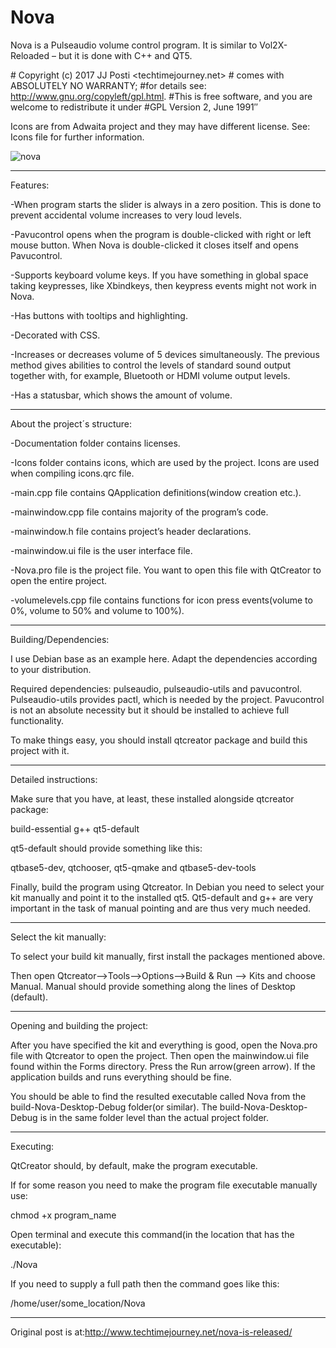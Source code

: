 # Nova
Nova is a Pulseaudio volume control program. It is similar to Vol2X-Reloaded – but it is done with C++ and QT5.

#<Nova> Copyright (c) 2017 JJ Posti <techtimejourney.net>
#<Nova> comes with ABSOLUTELY NO WARRANTY;
#for details see: http://www.gnu.org/copyleft/gpl.html.
#This is free software, and you are welcome to redistribute it under #GPL Version 2, June 1991″

Icons are from Adwaita project and they may have different license. See: Icons file for further information.

![nova](https://user-images.githubusercontent.com/29865797/28989768-27851010-7980-11e7-9ce0-2fc3390760e5.jpg)

______________

Features:

-When program starts the slider is always in a zero position.
This is done to prevent accidental volume increases to very loud levels.

-Pavucontrol opens when the program is double-clicked with right or left mouse button. When Nova is double-clicked it closes itself and opens Pavucontrol.

-Supports keyboard volume keys. If you have something in global space taking keypresses, like Xbindkeys, then keypress events might not work in Nova.

-Has buttons with tooltips and highlighting.

-Decorated with CSS.

-Increases or decreases volume of 5 devices simultaneously. The previous method gives abilities to control the levels of standard sound output together with, for example, Bluetooth or HDMI volume output levels.

-Has a statusbar, which shows the amount of volume.

_________________

About the project´s structure:

-Documentation folder contains licenses.

-Icons folder contains icons, which are used by the project.
Icons are used when compiling icons.qrc file.

-main.cpp file contains QApplication definitions(window creation etc.).

-mainwindow.cpp file contains majority of the program’s code.

-mainwindow.h file contains project’s header declarations.

-mainwindow.ui file is the user interface file.

-Nova.pro file is the project file. You want to open this file with QtCreator to open the entire project.

-volumelevels.cpp file contains functions for icon press events(volume to 0%, volume to 50% and volume to 100%).

 __________________
 
 Building/Dependencies:

I use Debian base as an example here. Adapt the dependencies according to your distribution.

Required dependencies: pulseaudio,  pulseaudio-utils and pavucontrol. Pulseaudio-utils provides pactl, which is needed by the project. Pavucontrol is not an absolute necessity but it should be installed to achieve full functionality.

To make things easy, you should install qtcreator package and build this project with it.

_____________

Detailed instructions:

Make sure that you have, at least, these installed alongside qtcreator package:

build-essential g++ qt5-default

qt5-default should provide something like this:

qtbase5-dev, qtchooser, qt5-qmake and qtbase5-dev-tools

Finally,  build the program using Qtcreator. In Debian you need to select your kit manually and point it to the installed qt5. Qt5-default and g++ are very important in the task of manual pointing and are thus very much needed.

____________________

Select the kit manually:

To select your build kit manually, first install the packages mentioned above.

Then open Qtcreator–>Tools–>Options–>Build & Run –> Kits and choose Manual. Manual should provide something along the lines of Desktop (default).

_______________

Opening and building the project:

After you have specified the kit and everything is good, open the Nova.pro file with Qtcreator to open the project. Then open the mainwindow.ui file found within the Forms directory. Press the Run arrow(green arrow). If the application builds and runs everything should be fine.

You should be able to find the resulted executable called Nova from the build-Nova-Desktop-Debug folder(or similar). The build-Nova-Desktop-Debug is in the same folder level than the actual project folder.

_________________


Executing:

QtCreator should, by default,  make the program executable.

If for some reason you need to make the program file executable manually use:

chmod +x program_name

Open terminal and execute this command(in the location that has the executable):

./Nova

If you need to supply a full path then the command goes like this:

/home/user/some_location/Nova

______

Original post is at:http://www.techtimejourney.net/nova-is-released/
